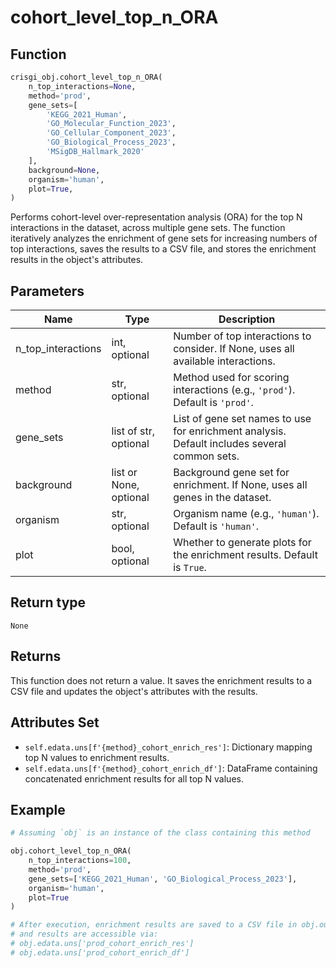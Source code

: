 # cohort_level_top_n_ORA

## Function

```python
crisgi_obj.cohort_level_top_n_ORA(
    n_top_interactions=None,
    method='prod',
    gene_sets=[
        'KEGG_2021_Human',
        'GO_Molecular_Function_2023',
        'GO_Cellular_Component_2023',
        'GO_Biological_Process_2023',
        'MSigDB_Hallmark_2020'
    ],
    background=None,
    organism='human',
    plot=True,
)
```

Performs cohort-level over-representation analysis (ORA) for the top N interactions in the dataset, across multiple gene sets. The function iteratively analyzes the enrichment of gene sets for increasing numbers of top interactions, saves the results to a CSV file, and stores the enrichment results in the object's attributes.

## Parameters

| Name                | Type      | Description                                                                                   |
|---------------------|-----------|-----------------------------------------------------------------------------------------------|
| n_top_interactions  | int, optional | Number of top interactions to consider. If None, uses all available interactions.         |
| method              | str, optional | Method used for scoring interactions (e.g., `'prod'`). Default is `'prod'`.               |
| gene_sets           | list of str, optional | List of gene set names to use for enrichment analysis. Default includes several common sets. |
| background          | list or None, optional | Background gene set for enrichment. If None, uses all genes in the dataset.      |
| organism            | str, optional | Organism name (e.g., `'human'`). Default is `'human'`.                                    |
| plot                | bool, optional | Whether to generate plots for the enrichment results. Default is `True`.                 |

## Return type

`None`

## Returns

This function does not return a value. It saves the enrichment results to a CSV file and updates the object's attributes with the results.

## Attributes Set

- `self.edata.uns[f'{method}_cohort_enrich_res']`: Dictionary mapping top N values to enrichment results.
- `self.edata.uns[f'{method}_cohort_enrich_df']`: DataFrame containing concatenated enrichment results for all top N values.

## Example

```python
# Assuming `obj` is an instance of the class containing this method

obj.cohort_level_top_n_ORA(
    n_top_interactions=100,
    method='prod',
    gene_sets=['KEGG_2021_Human', 'GO_Biological_Process_2023'],
    organism='human',
    plot=True
)

# After execution, enrichment results are saved to a CSV file in obj.out_dir,
# and results are accessible via:
# obj.edata.uns['prod_cohort_enrich_res']
# obj.edata.uns['prod_cohort_enrich_df']
```
